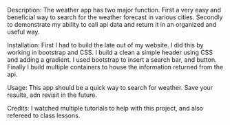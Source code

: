 Description: The weather app has two major function. First a very easy and beneficial way to search for the weather forecast in various cities. Secondly to demonstrate my ability to call api data and return it in an organized and useful way. 
<!-- Finished Project -->

<!-- Deployed site: https://shane-pearson.github.io/password-generator/ -->

Installation: First I had to build the late out of my website. I did this by working in bootstrap and CSS. I build a clean a simple header using CSS and adding a gradient. I used bootstrap to insert a search bar, and button. Finally I build multiple containers to house the information returned from the api. 

Usage: This app should be a quick way to search for weather. Save your results, adn revisit in the future. 

Credits: I watched multiple tutorials to help with this project, and also refereed to class lessons. 